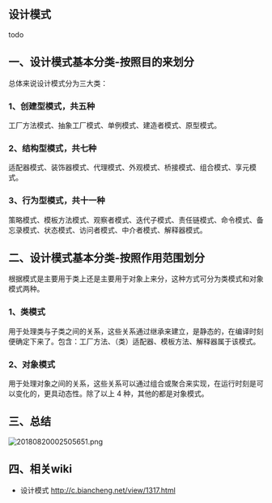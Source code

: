 ## 设计模式
todo

## 一、设计模式基本分类-按照目的来划分
总体来说设计模式分为三大类：

### 1、创建型模式，共五种
工厂方法模式、抽象工厂模式、单例模式、建造者模式、原型模式。

###  2、结构型模式，共七种
适配器模式、装饰器模式、代理模式、外观模式、桥接模式、组合模式、享元模式。

### 3、行为型模式，共十一种
策略模式、模板方法模式、观察者模式、迭代子模式、责任链模式、命令模式、备忘录模式、状态模式、访问者模式、中介者模式、解释器模式。
 
## 二、设计模式基本分类-按照作用范围划分
根据模式是主要用于类上还是主要用于对象上来分，这种方式可分为类模式和对象模式两种。
### 1、类模式
用于处理类与子类之间的关系，这些关系通过继承来建立，是静态的，在编译时刻便确定下来了。包含：工厂方法、（类）适配器、模板方法、解释器属于该模式。

### 2、对象模式
用于处理对象之间的关系，这些关系可以通过组合或聚合来实现，在运行时刻是可以变化的，更具动态性。除了以上 4 种，其他的都是对象模式。

## 三、总结
![20180820002505651.png](https://pic.imgdb.cn/item/62b942941d64b07066b00328.png)

## 四、相关wiki
* 设计模式 http://c.biancheng.net/view/1317.html